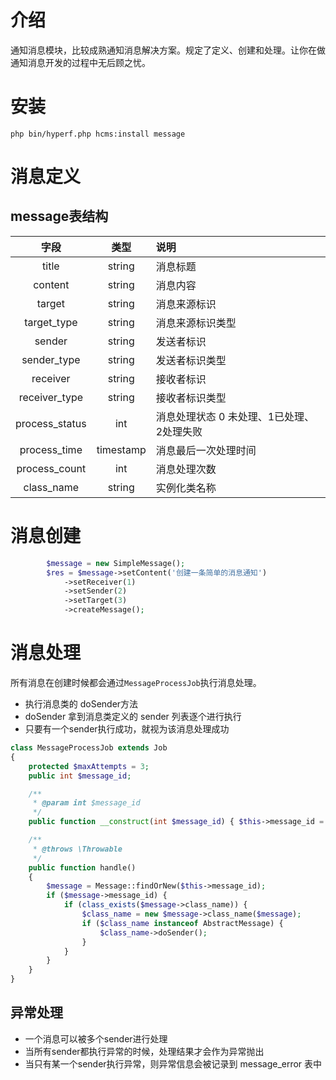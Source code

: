 # 介绍
通知消息模块，比较成熟通知消息解决方案。规定了定义、创建和处理。让你在做通知消息开发的过程中无后顾之忧。


# 安装

```shell
php bin/hyperf.php hcms:install message
```

# 消息定义
## message表结构

| 字段  |    类型     | 说明       |
|:---:|:---------:|:---------|
| title |  string   | 消息标题     |
| content |  string   | 消息内容     |
| target |  string   | 消息来源标识   |
| target_type |  string   | 消息来源标识类型 |
| sender |  string   | 发送者标识    |
| sender_type |  string   | 发送者标识类型  |
| receiver |  string   | 接收者标识    |
| receiver_type |  string   | 接收者标识类型  |
| process_status |    int    | 消息处理状态 0 未处理、1已处理、2处理失败     |
| process_time | timestamp | 消息最后一次处理时间      |
| process_count |    int    | 消息处理次数      |
| class_name |  string   | 实例化类名称      |


# 消息创建
```php
        $message = new SimpleMessage();
        $res = $message->setContent('创建一条简单的消息通知')
            ->setReceiver(1)
            ->setSender(2)
            ->setTarget(3)
            ->createMessage();
```
# 消息处理
所有消息在创建时候都会通过`MessageProcessJob`执行消息处理。
- 执行消息类的 doSender方法
- doSender 拿到消息类定义的 sender 列表逐个进行执行
- 只要有一个sender执行成功，就视为该消息处理成功
```php
class MessageProcessJob extends Job
{
    protected $maxAttempts = 3;
    public int $message_id;

    /**
     * @param int $message_id
     */
    public function __construct(int $message_id) { $this->message_id = $message_id; }

    /**
     * @throws \Throwable
     */
    public function handle()
    {
        $message = Message::findOrNew($this->message_id);
        if ($message->message_id) {
            if (class_exists($message->class_name)) {
                $class_name = new $message->class_name($message);
                if ($class_name instanceof AbstractMessage) {
                    $class_name->doSender();
                }
            }
        }
    }
}
```

## 异常处理
- 一个消息可以被多个sender进行处理
- 当所有sender都执行异常的时候，处理结果才会作为异常抛出
- 当只有某一个sender执行异常，则异常信息会被记录到 message_error 表中